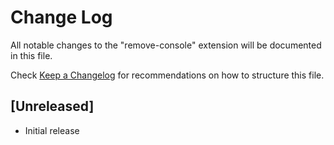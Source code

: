 # Change Log

All notable changes to the "remove-console" extension will be documented in this file.

Check [Keep a Changelog](http://keepachangelog.com/) for recommendations on how to structure this file.

## [Unreleased]

- Initial release